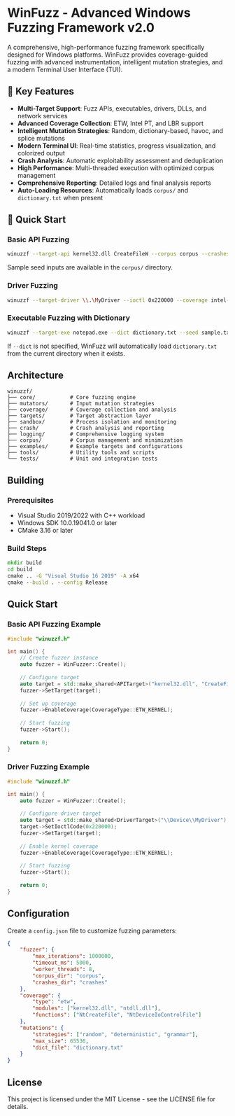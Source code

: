 # WinFuzz - Advanced Windows Fuzzing Framework v2.0

A comprehensive, high-performance fuzzing framework specifically designed for Windows platforms. WinFuzz provides coverage-guided fuzzing with advanced instrumentation, intelligent mutation strategies, and a modern Terminal User Interface (TUI).

## 🚀 Key Features

- **Multi-Target Support**: Fuzz APIs, executables, drivers, DLLs, and network services
- **Advanced Coverage Collection**: ETW, Intel PT, and LBR support
- **Intelligent Mutation Strategies**: Random, dictionary-based, havoc, and splice mutations
- **Modern Terminal UI**: Real-time statistics, progress visualization, and colorized output
- **Crash Analysis**: Automatic exploitability assessment and deduplication
- **High Performance**: Multi-threaded execution with optimized corpus management
- **Comprehensive Reporting**: Detailed logs and final analysis reports
- **Auto-Loading Resources**: Automatically loads `corpus/` and `dictionary.txt` when present

## 🎯 Quick Start

### Basic API Fuzzing
```bash
winuzzf --target-api kernel32.dll CreateFileW --corpus corpus --crashes crashes
```
Sample seed inputs are available in the `corpus/` directory.

### Driver Fuzzing
```bash
winuzzf --target-driver \\.\MyDriver --ioctl 0x220000 --coverage intel-pt
```

### Executable Fuzzing with Dictionary
```bash
winuzzf --target-exe notepad.exe --dict dictionary.txt --seed sample.txt
```
If `--dict` is not specified, WinFuzz will automatically load `dictionary.txt` from the current directory when it exists.

## Architecture

```
winuzzf/
├── core/           # Core fuzzing engine
├── mutators/       # Input mutation strategies
├── coverage/       # Coverage collection and analysis
├── targets/        # Target abstraction layer
├── sandbox/        # Process isolation and monitoring
├── crash/          # Crash analysis and reporting
├── logging/        # Comprehensive logging system
├── corpus/         # Corpus management and minimization
├── examples/       # Example targets and configurations
├── tools/          # Utility tools and scripts
└── tests/          # Unit and integration tests
```

## Building

### Prerequisites
- Visual Studio 2019/2022 with C++ workload
- Windows SDK 10.0.19041.0 or later
- CMake 3.16 or later

### Build Steps
```cmd
mkdir build
cd build
cmake .. -G "Visual Studio 16 2019" -A x64
cmake --build . --config Release
```

## Quick Start

### Basic API Fuzzing Example
```cpp
#include "winuzzf.h"

int main() {
    // Create fuzzer instance
    auto fuzzer = WinFuzzer::Create();
    
    // Configure target
    auto target = std::make_shared<APITarget>("kernel32.dll", "CreateFileW");
    fuzzer->SetTarget(target);
    
    // Set up coverage
    fuzzer->EnableCoverage(CoverageType::ETW_KERNEL);
    
    // Start fuzzing
    fuzzer->Start();
    
    return 0;
}
```

### Driver Fuzzing Example
```cpp
#include "winuzzf.h"

int main() {
    auto fuzzer = WinFuzzer::Create();
    
    // Configure driver target
    auto target = std::make_shared<DriverTarget>("\\Device\\MyDriver");
    target->SetIoctlCode(0x220000);
    fuzzer->SetTarget(target);
    
    // Enable kernel coverage
    fuzzer->EnableCoverage(CoverageType::ETW_KERNEL);
    
    // Start fuzzing
    fuzzer->Start();
    
    return 0;
}
```

## Configuration

Create a `config.json` file to customize fuzzing parameters:

```json
{
    "fuzzer": {
        "max_iterations": 1000000,
        "timeout_ms": 5000,
        "worker_threads": 8,
        "corpus_dir": "corpus",
        "crashes_dir": "crashes"
    },
    "coverage": {
        "type": "etw",
        "modules": ["kernel32.dll", "ntdll.dll"],
        "functions": ["NtCreateFile", "NtDeviceIoControlFile"]
    },
    "mutations": {
        "strategies": ["random", "deterministic", "grammar"],
        "max_size": 65536,
        "dict_file": "dictionary.txt"
    }
}
```

## License

This project is licensed under the MIT License - see the LICENSE file for details.
